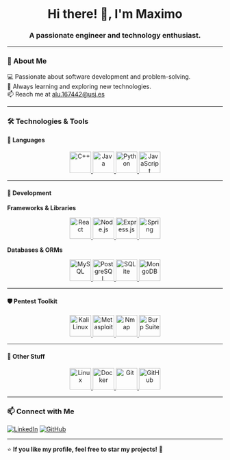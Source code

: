 <h1 align="center">Hi there! 👋, I'm Maximo </h1>
<h3 align="center">A passionate engineer and technology enthusiast.</h3>

---

### 📖 About Me
💻 Passionate about software development and problem-solving.  
🚀 Always learning and exploring new technologies.  
📫 Reach me at [alu.167442@usj.es](mailto:alu.167442@usj.es)  

---

### 🛠 Technologies & Tools

#### 🚀 Languages
<p align="center">
  <a href="https://cplusplus.com/doc/" target="_blank">
    <img src="https://cdn.jsdelivr.net/gh/devicons/devicon/icons/cplusplus/cplusplus-original.svg" alt="C++" width="50" height="50"/>
  </a>
  <a href="https://docs.oracle.com/en/java/" target="_blank">
    <img src="https://cdn.jsdelivr.net/gh/devicons/devicon/icons/java/java-original.svg" alt="Java" width="50" height="50"/>
  </a>
  <a href="https://docs.python.org/3/" target="_blank">
    <img src="https://cdn.jsdelivr.net/gh/devicons/devicon/icons/python/python-original.svg" alt="Python" width="50" height="50"/>
  </a>
  <a href="https://developer.mozilla.org/en-US/docs/Web/JavaScript" target="_blank">
    <img src="https://cdn.jsdelivr.net/gh/devicons/devicon/icons/javascript/javascript-original.svg" alt="JavaScript" width="50" height="50"/>
  </a>
</p>

---

#### 🔧 Development  
**Frameworks & Libraries**  
<p align="center">
  <a href="https://react.dev/" target="_blank">
    <img src="https://cdn.jsdelivr.net/gh/devicons/devicon/icons/react/react-original.svg" alt="React" width="50" height="50"/>
  </a>
  <a href="https://nodejs.org/en/docs/" target="_blank">
    <img src="https://cdn.jsdelivr.net/gh/devicons/devicon/icons/nodejs/nodejs-original.svg" alt="Node.js" width="50" height="50"/>
  </a>
  <a href="https://expressjs.com/" target="_blank">
    <img src="https://cdn.jsdelivr.net/gh/devicons/devicon/icons/express/express-original.svg" alt="Express.js" width="50" height="50"/>
  </a>
  <a href="https://spring.io/guides" target="_blank">
    <img src="https://cdn.jsdelivr.net/gh/devicons/devicon/icons/spring/spring-original.svg" alt="Spring" width="50" height="50"/>
  </a>
</p>

**Databases & ORMs**  
<p align="center">
  <a href="https://dev.mysql.com/doc/" target="_blank">
    <img src="https://cdn.jsdelivr.net/gh/devicons/devicon/icons/mysql/mysql-original.svg" alt="MySQL" width="50" height="50"/>
  </a>
  <a href="https://www.postgresql.org/docs/" target="_blank">
    <img src="https://cdn.jsdelivr.net/gh/devicons/devicon/icons/postgresql/postgresql-original.svg" alt="PostgreSQL" width="50" height="50"/>
  </a>
  <a href="https://www.sqlite.org/docs.html" target="_blank">
    <img src="https://cdn.jsdelivr.net/gh/devicons/devicon/icons/sqlite/sqlite-original.svg" alt="SQLite" width="50" height="50"/>
  </a>
  <a href="https://www.mongodb.com/docs/" target="_blank">
    <img src="https://cdn.jsdelivr.net/gh/devicons/devicon/icons/mongodb/mongodb-original.svg" alt="MongoDB" width="50" height="50"/>
  </a>
</p>

---

#### 🛡 Pentest Toolkit
<p align="center">
  <a href="https://www.kali.org/docs/" target="_blank">
    <img src="https://www.kali.org/images/logos/kali-logo.svg" alt="Kali Linux" width="50" height="50"/>
  </a>
  <a href="https://docs.metasploit.com/" target="_blank">
    <img src="https://upload.wikimedia.org/wikipedia/commons/6/6b/Metasploit-logo.png" alt="Metasploit" width="50" height="50"/>
  </a>
  <a href="https://nmap.org/book/man.html" target="_blank">
    <img src="https://www.nmap.org/favicon.ico" alt="Nmap" width="50" height="50"/>
  </a>
  <a href="https://portswigger.net/burp/documentation" target="_blank">
    <img src="https://upload.wikimedia.org/wikipedia/commons/thumb/0/08/Burp_suite_logo.svg/1024px-Burp_suite_logo.svg.png" alt="Burp Suite" width="50" height="50"/>
  </a>
</p>

---

#### 🎯 Other Stuff
<p align="center">
  <a href="https://www.linux.org/pages/download/" target="_blank">
    <img src="https://cdn.jsdelivr.net/gh/devicons/devicon/icons/linux/linux-original.svg" alt="Linux" width="50" height="50"/>
  </a>
  <a href="https://docs.docker.com/" target="_blank">
    <img src="https://cdn.jsdelivr.net/gh/devicons/devicon/icons/docker/docker-original.svg" alt="Docker" width="50" height="50"/>
  </a>
  <a href="https://git-scm.com/doc" target="_blank">
    <img src="https://cdn.jsdelivr.net/gh/devicons/devicon/icons/git/git-original.svg" alt="Git" width="50" height="50"/>
  </a>
  <a href="https://docs.github.com/" target="_blank">
    <img src="https://cdn.jsdelivr.net/gh/devicons/devicon/icons/github/github-original.svg" alt="GitHub" width="50" height="50"/>
  </a>
</p>

---

### 📫 Connect with Me

[![LinkedIn](https://img.shields.io/badge/LinkedIn-0A66C2?style=for-the-badge&logo=linkedin&logoColor=white)](https://www.linkedin.com/in/maximo-valenciano-alvarez/)
[![GitHub](https://img.shields.io/badge/GitHub-181717?style=for-the-badge&logo=github&logoColor=white)](https://github.com/Mxz-11)

---

⭐ **If you like my profile, feel free to star my projects!** 🚀

